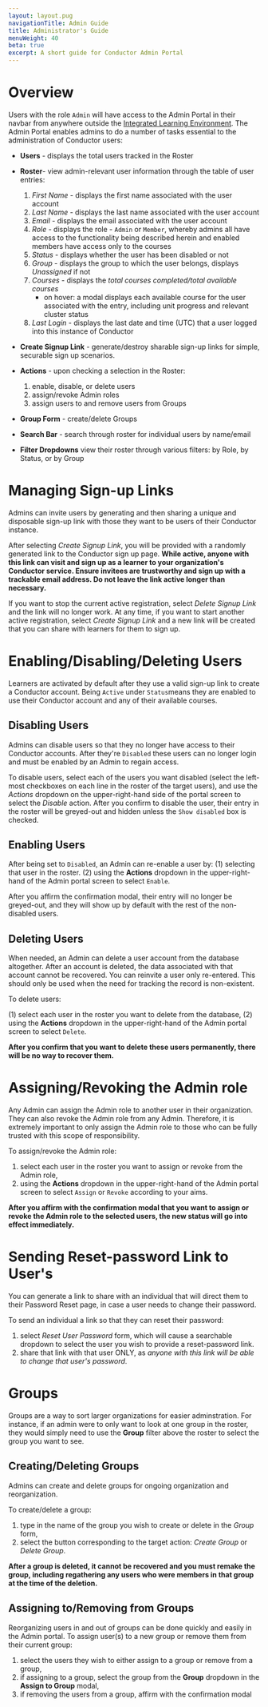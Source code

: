 ```yaml
---
layout: layout.pug
navigationTitle: Admin Guide
title: Administrator's Guide
menuWeight: 40
beta: true
excerpt: A short guide for Conductor Admin Portal
---
```


# Overview

Users with the role `Admin` will have access to the Admin Portal in their navbar from anywhere outside the [Integrated Learning Environment](). The Admin Portal enables admins to do a number of tasks essential to the administration of Conductor users:

- **Users** - displays the total users tracked in the Roster

- **Roster**- view admin-relevant user information through the table of user entries:

  1. *First Name* - displays the first name associated with the user account
  1. *Last Name* - displays the last name associated with the user account
  1. *Email* - displays the email associated with the user account
  1. *Role* - displays the role - `Admin` or `Member`, whereby admins all have access to the functionality being described herein and enabled members have access only to the courses
  1. *Status* - displays whether the user has been disabled or not
  1. *Group* - displays the group to which the user belongs, displays *Unassigned* if not
  1. *Courses* - displays the *total courses completed/total available courses*
      - on hover: a modal displays each available course for the user associated with the entry, including unit progress and relevant cluster status
  1. *Last Login* - displays the last date and time (UTC) that a user logged into this instance of Conductor

- **Create Signup Link** - generate/destroy sharable sign-up links for simple, securable sign up scenarios.

- **Actions** - upon checking a selection in the Roster:

    1. enable, disable, or delete users
    1. assign/revoke Admin roles
    1. assign users to and remove users from Groups

- **Group Form** - create/delete Groups
- **Search Bar** - search through roster for individual users by name/email
- **Filter Dropdowns** view their roster through various filters: by Role, by Status, or by Group

# Managing Sign-up Links

Admins can invite users by generating and then sharing a unique and disposable sign-up link with those they want to be users of their Conductor instance.

After selecting *Create Signup Link*, you will be provided with a randomly generated link to the Conductor sign up page. **While active, anyone with this link can visit and sign up as a learner to your organization's Conductor service. Ensure invitees are trustworthy and sign up with a trackable email address. Do not leave the link active longer than necessary.**

If you want to stop the current active registration, select *Delete Signup Link* and the link will no longer work. At any time, if you want to start another active registration, select *Create Signup Link* and a new link will be created that you can share with learners for them to sign up.

# Enabling/Disabling/Deleting Users

Learners are activated by default after they use a valid sign-up link to create a Conductor account. Being `Active` under `Status`means they are enabled to use their Conductor account and any of their available courses.

## Disabling Users

Admins can disable users so that they no longer have access to their Conductor accounts. After they're `Disabled` these users can no longer login and must be enabled by an Admin to regain access.

To disable users, select each of the users you want disabled (select the left-most checkboxes on each line in the roster of the target users), and use the *Actions* dropdown on the upper-right-hand side of the portal screen to select the *Disable* action. After you confirm to disable the user, their entry in the roster will be greyed-out and hidden unless the `Show disabled` box is checked.

## Enabling Users

After being set to `Disabled`, an Admin can re-enable a user by:
(1) selecting that user in the roster.
(2) using the **Actions** dropdown in the upper-right-hand of the Admin portal screen to select `Enable`.

 After you affirm the confirmation modal, their entry will no longer be greyed-out, and they will show up by default with the rest of the non-disabled users.

## Deleting Users

When needed, an Admin can delete a user account from the database altogether. After an account is deleted, the data associated with that account cannot be recovered. You can reinvite a user only re-entered. This should only be used when the need for tracking the record is non-existent.

To delete users:

(1) select each user in the roster you want to delete from the database,
(2) using the **Actions** dropdown in the upper-right-hand of the Admin portal screen to select `Delete`.

**After you confirm that you want to delete these users permanently, there will be no way to recover them.**

# Assigning/Revoking the Admin role

Any Admin can assign the Admin role to another user in their organization. They can also revoke the Admin role from any Admin. Therefore, it is extremely important to only assign the Admin role to those who can be fully trusted with this scope of responsibility.

To assign/revoke the Admin role:

1. select each user in the roster you want to assign or revoke from the Admin role,
1. using the **Actions** dropdown in the upper-right-hand of the Admin portal screen to select `Assign` or `Revoke` according to your aims.

**After you affirm with the confirmation modal that you want to assign or revoke the Admin role to the selected users, the new status will go into effect immediately.**

# Sending Reset-password Link to User's

You can generate a link to share with an individual that will direct them to their Password Reset page, in case a user needs to change their password.

To send an individual a link so that they can reset their password:

1. select *Reset User Password* form, which will cause a searchable dropdown to select the user you wish to provide a reset-password link.
1. share that link with that user ONLY, as *anyone with this link will be able to change that user's password*.

# Groups

Groups are a way to sort larger organizations for easier adminstration. For instance, if an admin were to only want to look at one group in the roster, they would simply need to use the **Group** filter above the roster to select the group you want to see.

## Creating/Deleting Groups

Admins can create and delete groups for ongoing organization and reorganization.

To create/delete a group:

1. type in the name of the group you wish to create or delete in the *Group* form,
1. select the button corresponding to the target action: *Create Group* or *Delete Group*.

**After a group is deleted, it cannot be recovered and you must remake the group, including regathering any users who were members in that group at the time of the deletion.**

## Assigning to/Removing from Groups

Reorganizing users in and out of groups can be done quickly and easily in the Admin portal. To assign user(s) to a new group or remove them from their current group:

1. select the users they wish to either assign to a group or remove from a group,
1. if assigning to a group, select the group from the **Group** dropdown in the **Assign to Group** modal,
1. if removing the users from a group, affirm with the confirmation modal
